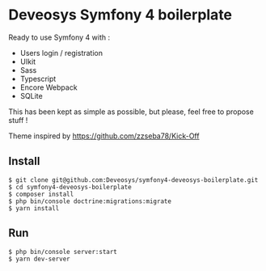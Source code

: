 # Deveosys Symfony 4 boilerplate

Ready to use Symfony 4 with : 

- Users login / registration
- UIkit
- Sass
- Typescript
- Encore Webpack
- SQLite

This has been kept as simple as possible, but please, feel free to propose stuff !

Theme inspired by https://github.com/zzseba78/Kick-Off

## Install
```
$ git clone git@github.com:Deveosys/symfony4-deveosys-boilerplate.git
$ cd symfony4-deveosys-boilerplate
$ composer install
$ php bin/console doctrine:migrations:migrate
$ yarn install
```

## Run

```
$ php bin/console server:start
$ yarn dev-server
```
